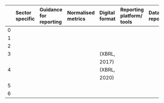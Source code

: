 |    | Sector specific   | Guidance for reporting   | Normalised metrics   | Digital format   | Reporting platform/ tools   | Data repository   |
|---:|:------------------|:-------------------------|:---------------------|:-----------------|:----------------------------|:------------------|
|  0 |                   |                          |                      |                  |                             |                   |
|  1 |                   |                          |                      |                  |                             |                   |
|  2 |                   |                          |                      |                  |                             |                   |
|  3 |                   |                          |                      | (XBRL,           |                             |                   |
|    |                   |                          |                      | 2017)            |                             |                   |
|  4 |                   |                          |                      | (XBRL,           |                             |                   |
|    |                   |                          |                      | 2020)            |                             |                   |
|  5 |                   |                          |                      |                  |                             |                   |
|  6 |                   |                          |                      |                  |                             |                   |
